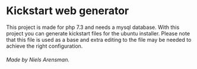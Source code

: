 # Kickstart web generator

This project is made for php 7.3 and needs a mysql database.
With this project you can generate kickstart files for the ubuntu installer.
Please note that this file is used as a base and extra editing to the file may be needed to achieve the right configuration.

###### Made by Niels Arensman.
